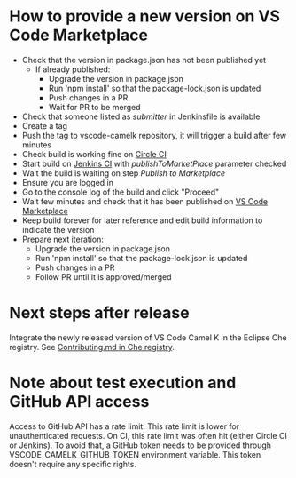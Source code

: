 # How to provide a new version on VS Code Marketplace

* Check that the version in package.json has not been published yet
  * If already published:
    * Upgrade the version in package.json
    * Run 'npm install' so that the package-lock.json is updated
    * Push changes in a PR
    * Wait for PR to be merged
* Check that someone listed as _submitter_ in Jenkinsfile is available
* Create a tag
* Push the tag to vscode-camelk repository, it will trigger a build after few minutes
* Check build is working fine on [Circle CI](https://app.circleci.com/pipelines/github/camel-tooling/vscode-camelk)
* Start build on [Jenkins CI](https://dev-platform-jenkins.rhev-ci-vms.eng.rdu2.redhat.com/view/VS%20Code/job/vscode-camelk-release/) with _publishToMarketPlace_ parameter checked
* Wait the build is waiting on step _Publish to Marketplace_
* Ensure you are logged in
* Go to the console log of the build and click "Proceed"
* Wait few minutes and check that it has been published on [VS Code Marketplace](https://marketplace.visualstudio.com/items?itemName=redhat.vscode-camelk)
* Keep build forever for later reference and edit build information to indicate the version
* Prepare next iteration:
  * Upgrade the version in package.json
  * Run 'npm install' so that the package-lock.json is updated
  * Push changes in a PR
  * Follow PR until it is approved/merged
  
# Next steps after release

Integrate the newly released version of VS Code Camel K in the Eclipse Che registry. See [Contributing.md in Che registry](https://github.com/eclipse/che-plugin-registry/blob/master/v3/plugins/redhat/vscode-camelk/Contributing.md).

# Note about test execution and GitHub API access

Access to GitHub API has a rate limit. This rate limit is lower for unauthenticated requests. On CI, this rate limit was often hit (either Circle CI or Jenkins). To avoid that, a GitHub token needs to be provided through VSCODE_CAMELK_GITHUB_TOKEN environment variable. This token doesn't require any specific rights.
